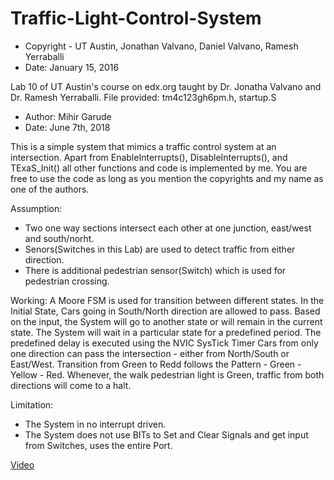 # Traffic-Light-Control-System

- Copyright - UT Austin, Jonathan Valvano, Daniel Valvano, Ramesh Yerraballi
- Date: January 15, 2016

Lab 10 of UT Austin's course on edx.org taught by Dr. Jonatha Valvano and Dr. Ramesh Yerraballi.
File provided: tm4c123gh6pm.h, startup.S

- Author: Mihir Garude
- Date: June 7th, 2018

This is a simple system that mimics a traffic control system at an intersection. Apart from EnableInterrupts(),
DisableInterrupts(), and TExaS_Init() all other functions and code is implemented by me. You are free
to use the code as long as you mention the copyrights and my name as one of the authors.

Assumption:
- Two one way sections intersect each other at one junction, east/west and south/norht.
- Senors(Switches in this Lab) are used to detect traffic from either direction.
- There is additional pedestrian sensor(Switch) which is used for pedestrian crossing.

Working:
A Moore FSM is used for transition between different states. In the Initial State, Cars going in South/North
direction are allowed to pass. Based on the input, the System will go to another state or will remain in the current state.
The System will wait in a particular state for a predefined period. The predefined delay is executed
using the NVIC SysTick Timer
Cars from only one direction can pass the intersection - either from North/South or East/West.
Transition from Green to Redd follows the Pattern - Green - Yellow - Red.
Whenever, the walk pedestrian light is Green, traffic from both directions will come to a halt.

Limitation:
- The System in no interrupt driven.
- The System does not use BITs to Set and Clear Signals and get input from Switches, uses the entire Port.

[Video](https://youtu.be/gMDjTUCRp6U)
